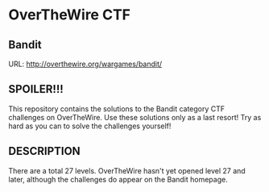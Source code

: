 # OverTheWire CTF
## Bandit

URL: http://overthewire.org/wargames/bandit/

## SPOILER!!!

This repository contains the solutions to the Bandit category CTF challenges on OverTheWire.
Use these solutions only as a last resort! Try as hard as you can to solve the challenges yourself!

## DESCRIPTION

There are a total 27 levels. OverTheWire hasn't yet opened level 27 and later, although the challenges do appear on the Bandit homepage.
